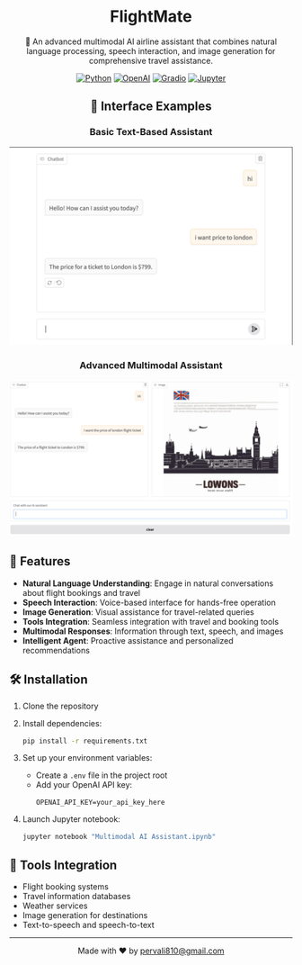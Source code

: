 <div align="center">

# FlightMate

🛫 An advanced multimodal AI airline assistant that combines natural language processing, speech interaction, and image generation for comprehensive travel assistance.

[![Python](https://img.shields.io/badge/Python-3.11%2B-blue)](https://www.python.org/)
[![OpenAI](https://img.shields.io/badge/OpenAI-%E2%89%A51.0.0-green)](https://openai.com/)
[![Gradio](https://img.shields.io/badge/Gradio-%E2%89%A54.0.0-orange)](https://gradio.app/)
[![Jupyter](https://img.shields.io/badge/Jupyter-%E2%89%A51.0.0-yellow)](https://jupyter.org/)

## 📱 Interface Examples

### Basic Text-Based Assistant
![Basic Assistant Interface](basic.jpg)

### Advanced Multimodal Assistant
![Advanced Multimodal Interface](advanced.jpg)

</div>

## 🚀 Features

- **Natural Language Understanding**: Engage in natural conversations about flight bookings and travel
- **Speech Interaction**: Voice-based interface for hands-free operation
- **Image Generation**: Visual assistance for travel-related queries
- **Tools Integration**: Seamless integration with travel and booking tools
- **Multimodal Responses**: Information through text, speech, and images
- **Intelligent Agent**: Proactive assistance and personalized recommendations


## 🛠️ Installation

1. Clone the repository

2. Install dependencies:
   ```bash
   pip install -r requirements.txt
   ```

3. Set up your environment variables:
   - Create a `.env` file in the project root
   - Add your OpenAI API key:
     ```
     OPENAI_API_KEY=your_api_key_here
     ```

4. Launch Jupyter notebook:
   ```bash
   jupyter notebook "Multimodal AI Assistant.ipynb"
   ```

## 🔧 Tools Integration

- Flight booking systems
- Travel information databases
- Weather services
- Image generation for destinations
- Text-to-speech and speech-to-text

---

<div align="center">
Made with ❤️ by <a href="mailto:pervali810@gmail.com">pervali810@gmail.com</a>
</div>
